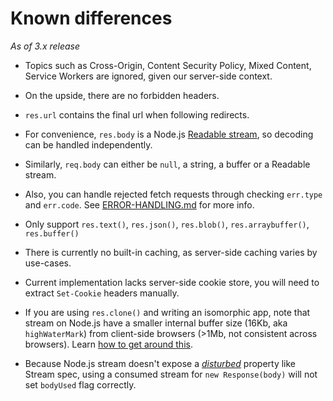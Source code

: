
Known differences
=================

*As of 3.x release*

- Topics such as Cross-Origin, Content Security Policy, Mixed Content, Service Workers are ignored, given our server-side context.

- On the upside, there are no forbidden headers.

- `res.url` contains the final url when following redirects.

- For convenience, `res.body` is a Node.js [Readable stream][readable-stream], so decoding can be handled independently.

- Similarly, `req.body` can either be `null`, a string, a buffer or a Readable stream.

- Also, you can handle rejected fetch requests through checking `err.type` and `err.code`. See [ERROR-HANDLING.md][] for more info.

- Only support `res.text()`, `res.json()`, `res.blob()`, `res.arraybuffer()`, `res.buffer()`

- There is currently no built-in caching, as server-side caching varies by use-cases.

- Current implementation lacks server-side cookie store, you will need to extract `Set-Cookie` headers manually.

- If you are using `res.clone()` and writing an isomorphic app, note that stream on Node.js have a smaller internal buffer size (16Kb, aka `highWaterMark`) from client-side browsers (>1Mb, not consistent across browsers). Learn [how to get around this][highwatermark-fix].

- Because Node.js stream doesn't expose a [*disturbed*](https://fetch.spec.whatwg.org/#concept-readablestream-disturbed) property like Stream spec, using a consumed stream for `new Response(body)` will not set `bodyUsed` flag correctly.

[readable-stream]: https://nodejs.org/api/stream.html#stream_readable_streams
[ERROR-HANDLING.md]: https://github.com/node-fetch/node-fetch/blob/master/docs/ERROR-HANDLING.md
[highwatermark-fix]: https://github.com/node-fetch/node-fetch/blob/master/README.md#custom-highwatermark
